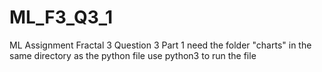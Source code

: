 # ML_F3_Q3_1
ML Assignment Fractal 3 Question 3 Part 1
need the folder "charts" in the same directory as the python file
use python3 to run the file
